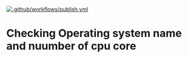 
[![.github/workflows/publish.yml](https://github.com/micheal-ndoh/displaying_cpu_cores/actions/workflows/publish.yml/badge.svg)](https://github.com/micheal-ndoh/displaying_cpu_cores/actions/workflows/publish.yml)
# Checking Operating system name and nuumber of cpu core
